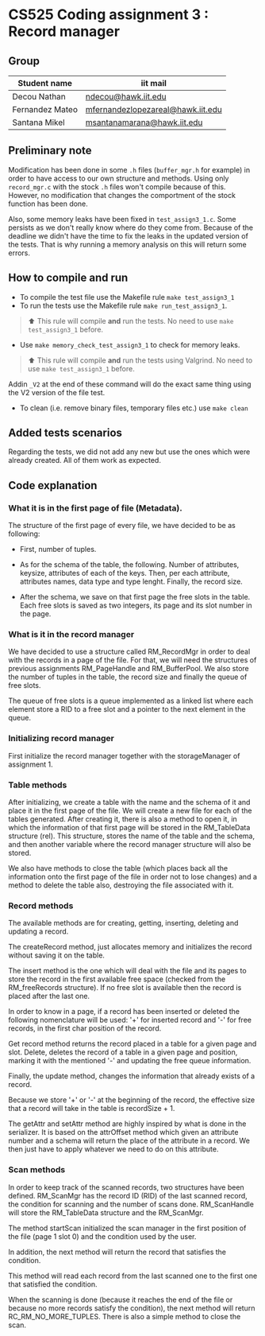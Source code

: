 # CS525 Coding assignment 3 : Record manager
## Group
|Student name| iit mail|
|---|---|
|Decou Nathan|[ndecou@hawk.iit.edu](mailto:ndecou@hawk.iit.edu)|
|Fernandez	Mateo|[mfernandezlopezareal@hawk.iit.edu](mailto:mfernandezlopezareal@hawk.iit.edu)|
|Santana	Mikel|[msantanamarana@hawk.iit.edu](mailto:msantanamarana@hawk.iit.edu)|

## Preliminary note
Modification has been done in some `.h` files (`buffer_mgr.h` for example) in order to have access to 
our own structure and methods. Using only `record_mgr.c` with the stock `.h` files won't compile because of this.
However, no modification that changes the comportment of the stock function has been done.

Also, some memory leaks have been fixed in `test_assign3_1.c`. Some persists as we don't really know where do they come from.
Because of the deadline we didn't have the time to fix the leaks in the updated version of the tests. That is why running a
memory analysis on this will return some errors.

## How to compile and run
- To compile the test file use the Makefile rule `make test_assign3_1`
- To run the tests use the Makefile rule `make run_test_assign3_1`.
> :arrow_up: This rule will compile **and** run the tests. No need to use `make test_assign3_1` before.
- Use `make memory_check_test_assign3_1` to check for memory leaks.
> :arrow_up: This rule will compile **and** run the tests using Valgrind. No need to use `make test_assign3_1` before.

Addin `_V2` at the end of these command will do the exact same thing using the V2 version of the file test.

- To clean (i.e. remove binary files, temporary files etc.) use `make clean`

## Added tests scenarios
Regarding the tests, we did not add any new but use the ones which were already created. All of them work as expected.

## Code explanation
### What it is in the first page of file (Metadata).
The structure of the first page of every file, we have decided to be as following: 
  - First, number of tuples.
  
  - As for the schema of the table, the following. Number of attributes, keysize, attributes of each of the keys. Then, per each attribute, attributes names, data type and type     lenght. Finally, the record size.
  
  - After the schema, we save on that first page the free slots in the table. Each free slots is saved as two integers, its page and its slot number in the page.
  
### What is it in the record manager
We have decided to use a structure called RM_RecordMgr in order to deal with the records in a page of the file. 
For that, we will need the structures of previous assignments RM_PageHandle and RM_BufferPool. 
We also store the number of tuples in the table, the record size and finally the queue of free slots.

The queue of free slots is a queue implemented as a linked list where each element store a RID to a free slot and a
pointer to the next element in the queue.

### Initializing record manager
First initialize the record manager together with the storageManager of assignment 1.

### Table methods
After initializing, we create a table with the name and the schema of it and place it in the first page of the file. 
We will create a new file for each of the tables generated. 
After creating it, there is also a method to open it, in which the information of that first page will be stored in the RM_TableData structure (rel). 
This structure, stores the name of the table and the schema, and then another variable where the record manager structure will also be stored.

We also have methods to close the table (which places back all the information onto the first page of the file in order not to lose changes) and a method to delete the table also, destroying the file associated with it.

### Record methods
The available methods are for creating, getting, inserting, deleting and updating a record. 

The createRecord method, just allocates memory and initializes the record without saving it on the table. 

The insert method is the one which will deal with the file and its pages to store the record in the first available free space (checked from the RM_freeRecords structure). 
If no free slot is available then the record is placed after the last one.

In order to know in a page, if a record has been inserted or deleted the following nomenclature will be used: '+' for inserted record and '-' for free records, in the first char position of the record.

Get record method returns the record placed in a table for a given page and slot. Delete, deletes the record of a table in a given page and position, marking it with the mentioned '-' and updating the free queue information.

Finally, the update method, changes the information that already exists of a record.

Because we store '+' or '-' at the beginning of the record, the effective size that a record will take in the table is recordSize + 1.

The getAttr and setAttr method are highly inspired by what is done in the serializer. It is based on the attrOffset method which given an attribute number
and a schema will return the place of the attribute in a record. We then just have to apply whatever we need to do on this attribute.

### Scan methods
In order to keep track of the scanned records, two structures have been defined. RM_ScanMgr has the record ID (RID) of the last scanned record, the condition for scanning and the number of scans done. RM_ScanHandle will store the RM_TableData structure and the RM_ScanMgr.

The method startScan initialized the scan manager in the first position of the file (page 1 slot 0) and the condition used by the user. 

In addition, the next method will return the record that satisfies the condition. 

This method will read each record from the last scanned one to the first one that satisfied the condition.

When the scanning is done (because it reaches the end of the file or because no more records satisfy the condition), the next method will return RC_RM_NO_MORE_TUPLES. 
There is also a simple method to close the scan.